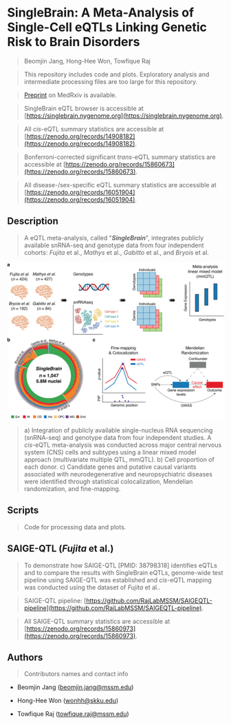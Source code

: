 # SingleBrain: A Meta-Analysis of Single-Cell eQTLs Linking Genetic Risk to Brain Disorders

> Beomjin Jang, Hong-Hee Won, Towfique Raj

> This repository includes code and plots. Exploratory analysis and intermediate processing files are too large for this repository.

> [Preprint](https://pmc.ncbi.nlm.nih.gov/articles/PMC11908325/) on MedRxiv is available.

> SingleBrain eQTL browser is accessible at [https://singlebrain.nygenome.org](https://singlebrain.nygenome.org).

> All *cis*-eQTL summary statistics are accessible at [https://zenodo.org/records/14908182](https://zenodo.org/records/14908182).

> Bonferroni-corrected significant *trans*-eQTL summary statistics are accessible at [https://zenodo.org/records/15860673](https://zenodo.org/records/15860673). 

> All disease-/sex-specific eQTL summary statistics are accessible at [https://zenodo.org/records/16051904](https://zenodo.org/records/16051904).

## Description 

> A eQTL meta-analysis, called "***SingleBrain***", integrates publicly available snRNA-seq and genotype data from four independent cohorts: *Fujita* et al., *Mathys* et al., *Gabitto* et al., and *Bryois* et al.

<p align="center">
 <img src="Figure1.png", width=600>
</p>

> a) Integration of publicly available single-nucleus RNA sequencing (snRNA-seq) and genotype data from four independent studies. A *cis*-eQTL meta-analysis was conducted across major central nervous system (CNS) cells and subtypes using a linear mixed model approach (multivariate multiple QTL, mmQTL). b) Cell proportion of each donor. c) Candidate genes and putative causal variants associated with neurodegenerative and neuropsychiatric diseases were identified through statistical colocalization, Mendelian randomization, and fine-mapping.

## Scripts
> Code for processing data and plots.

## SAIGE-QTL (*Fujita* et al.)

> To demonstrate how SAIGE-QTL [PMID: 38798318] identifies eQTLs and to compare the results with SingleBrain eQTLs, genome-wide test pipeline using SAIGE-QTL was established and *cis*-eQTL mapping was conducted using the dataset of *Fujita* et al.. 

> SAIGE-QTL pipeline: [https://github.com/RajLabMSSM/SAIGEQTL-pipeline](https://github.com/RajLabMSSM/SAIGEQTL-pipeline).

> All SAIGE-QTL summary statistics are accessible at [https://zenodo.org/records/15860973](https://zenodo.org/records/15860973).

## Authors

> Contributors names and contact info

- Beomjin Jang (beomjin.jang@mssm.edu)

- Hong-Hee Won (wonhh@skku.edu)
  
- Towfique Raj (towfique.raj@mssm.edu)


